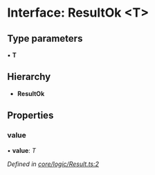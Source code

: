 # Interface: ResultOk <**T**>

## Type parameters

▪ **T**

## Hierarchy

* **ResultOk**

## Properties

###  value

• **value**: *T*

*Defined in [core/logic/Result.ts:2](https://github.com/AlejandroHerr/homieiot.ts/blob/15259b3/src/core/logic/Result.ts#L2)*
